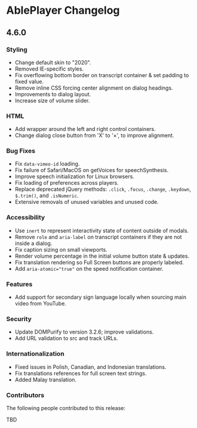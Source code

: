# AblePlayer Changelog

## 4.6.0

### Styling
- Change default skin to "2020".
- Removed IE-specific styles.
- Fix overflowing bottom border on transcript container & set padding to fixed value.
- Remove inline CSS forcing center alignment on dialog headings.
- Improvements to dialog layout.
- Increase size of volume slider.

### HTML
- Add wrapper around the left and right control containers.
- Change dialog close button from 'X' to '×', to improve alignment.

### Bug Fixes
- Fix `data-vimeo-id` loading.
- Fix failure of Safari/MacOS on getVoices for speechSynthesis.
- Improve speech initialization for Linux browsers.
- Fix loading of preferences across players.
- Replace deprecated jQuery methods: `.click`, `.focus`, `.change`, `.keydown`, `$.trim()`, and `.isNumeric`.
- Extensive removals of unused variables and unused code.

### Accessibility
- Use `inert` to represent interactivity state of content outside of modals.
- Remove `role` and `aria-label` on transcript containers if they are not inside a dialog.
- Fix caption sizing on small viewports.
- Render volume percentage in the initial volume button state & updates.
- Fix translation rendering so Full Screen buttons are properly labeled.
- Add `aria-atomic="true"` on the speed notification container.

### Features
- Add support for secondary sign language locally when sourcing main video from YouTube.

### Security
- Update DOMPurify to version 3.2.6; improve validations.
- Add URL validation to src and track URLs.

### Internationalization
- Fixed issues in Polish, Canadian, and Indonesian translations.
- Fix translations references for full screen text strings.
- Added Malay translation.

### Contributors

The following people contributed to this release:

TBD